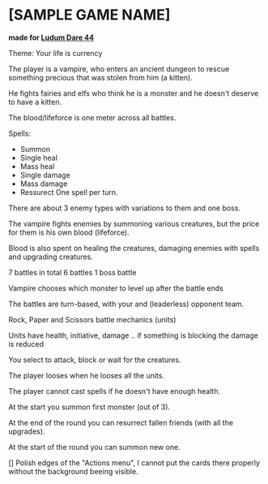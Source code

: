 # [SAMPLE GAME NAME]
**made for [Ludum Dare 44](https://ldjam.com/events/ludum-dare/44)**

Theme: Your life is currency

The player is a vampire, who enters an ancient dungeon to rescue something precious that was stolen from him (a kitten).

He fights fairies and elfs who think he is a monster and he doesn't deserve to have a kitten.

The blood/lifeforce is one meter across all battles.

Spells:
- Summon
- Single heal
- Mass heal
- Single damage
- Mass damage
- Ressurect
One spell per turn.

There are about 3 enemy types with variations to them and one boss.

The vampire fights enemies by summoning various creatures, but the price for them is his own blood (lifeforce).

Blood is also spent on healing the creatures, damaging enemies with spells and upgrading creatures.
	
7 battles in total
	6 battles
	1 boss battle

Vampire chooses which monster to level up after the battle ends

The battles are turn-based, with your and (leaderless) opponent team. 

Rock, Paper and Scissors battle mechanics (units)

Units have health, initiative, damage .. if something is blocking the damage is reduced

You select to attack, block or wait for the creatures.

The player looses when he looses all the units.

The player cannot cast spells if he doesn't have enough health.

At the start you summon first monster (out of 3).

At the end of the round you can resurrect fallen friends (with all the upgrades).

At the start of the round you can summon new one.

 [] Polish edges of the "Actions menu", I cannot put the cards there properly without the background beeing visible.